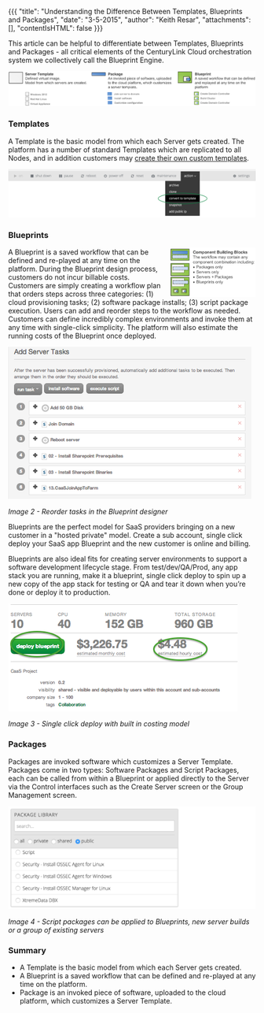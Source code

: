 {{{
  "title": "Understanding the Difference Between Templates, Blueprints and Packages",
  "date": "3-5-2015",
  "author": "Keith Resar",
  "attachments": [],
  "contentIsHTML": false
}}}

This article can be helpful to differentiate between Templates, Blueprints and Packages - all critical elements of the CenturyLink Cloud orchestration system we collectively call the Blueprint Engine.

<img src="../images/understanding-the-difference-between-templates-blueprints-and-packages-1.png" style="border:0;">


### Templates

A Template is the basic model from which each Server gets created. The platform has a number of standard Templates which are replicated to all Nodes, and in addition customers
may [create their own custom templates](../servers/how-to-create-customer-specific-os-templates/).

<img src="../images/understanding-the-difference-between-templates-blueprints-and-packages-3.png" style="border:0;">


### Blueprints

<img src="../images/understanding-the-difference-between-templates-blueprints-and-packages-2.png" style="margin-left:1em;border:0;float:right;max-width:35%;">

A Blueprint is a saved workflow that can be defined and re-played at any time on the platform. During the Blueprint design process, customers do not incur billable costs. Customers are simply creating a workflow plan that orders steps across three categories: (1) cloud provisioning tasks; (2) software package installs; (3) script package execution. Users can add and reorder steps to the workflow as needed. Customers can define incredibly complex environments and invoke them at any time with single-click simplicity. The platform will also estimate the running costs of the Blueprint once deployed.

<img src="../images/understanding-the-difference-between-templates-blueprints-and-packages-4.png" style="border:0;">

*Image 2 - Reorder tasks in the Blueprint designer*

Blueprints are the perfect model for SaaS providers bringing on a new customer in a "hosted private" model. Create a sub account, single click deploy your SaaS app Blueprint and the new customer is online and billing.

Blueprints are also ideal fits for creating server environments to support a software development lifecycle stage. From test/dev/QA/Prod, any app stack you are running, make it a blueprint, single click deploy to spin up a new copy of the app stack for testing or QA and tear it down when you’re done or deploy it to production.

<img src="../images/understanding-the-difference-between-templates-blueprints-and-packages-5.png" style="border:0;">

*Image 3 - Single click deploy with built in costing model*

### Packages

Packages are invoked software which customizes a Server Template. Packages come in two types: Software Packages and Script Packages, each can be called from within a Blueprint or applied directly to the Server via the Control interfaces such as the Create Server screen or the Group Management screen.

<img src="../images/understanding-the-difference-between-templates-blueprints-and-packages-6.png" style="border:0;">


*Image 4 - Script packages can be applied to Blueprints, new server builds or a group of existing servers*

### Summary

  * A Template is the basic model from which each Server gets created.
  * A Blueprint is a saved workflow that can be defined and re-played at any time on the platform.
  * Package is an invoked piece of software, uploaded to the cloud platform, which customizes a Server Template.
